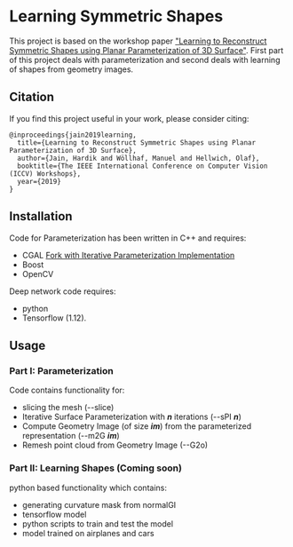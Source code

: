 # Learning Symmetric Shapes
This project is based on the workshop paper ["Learning to Reconstruct Symmetric Shapes using Planar Parameterization of 3D Surface"](https://www.researchgate.net/publication/335528865_Learning_to_Reconstruct_Symmetric_Shapes_using_Planar_Parameterization_of_3D_Surface). First part of this project deals with parameterization and second deals with learning of shapes from geometry images. 

## Citation
If you find this project useful in your work, please consider citing:

    @inproceedings{jain2019learning,
      title={Learning to Reconstruct Symmetric Shapes using Planar Parameterization of 3D Surface},
      author={Jain, Hardik and Wöllhaf, Manuel and Hellwich, Olaf},
      booktitle={The IEEE International Conference on Computer Vision (ICCV) Workshops},
      year={2019}
    }

## Installation
Code for Parameterization has been written in C++ and requires:
- CGAL [Fork with Iterative Parameterization Implementation](https://github.com/hrdkjain/cgal/tree/Iterative_authalic_parameterization)
- Boost
- OpenCV

Deep network code requires:
- python 
- Tensorflow (1.12).

## Usage
### Part I: Parameterization
Code contains functionality for:
- slicing the mesh (--slice)
- Iterative Surface Parameterization with **_n_** iterations (--sPI **_n_**)
- Compute Geometry Image (of size **_im_**) from the parameterized representation (--m2G **_im_**)
- Remesh point cloud from Geometry Image (--G2o)

### Part II: Learning Shapes (Coming soon)
python based functionality which contains:
- generating curvature mask from normalGI
- tensorflow model
- python scripts to train and test the model
- model trained on airplanes and cars
